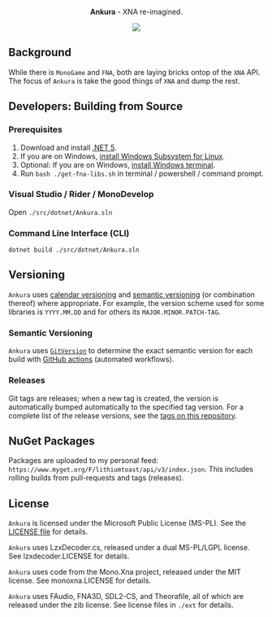 <p align="center">
  <b>Ankura</b> - XNA re-imagined.</a>
</p>
<p align="center">
    <img src="https://github.com/craftworkgames/Ankura/workflows/CI/CD/badge.svg"/>
</p>

## Background

While there is `MonoGame` and `FNA`, both are laying bricks ontop of the `XNA` API. The focus of `Ankura` is take the good things of `XNA` and dump the rest.

## Developers: Building from Source

### Prerequisites

1. Download and install [.NET 5](https://dotnet.microsoft.com/download).
2. If you are on Windows, [install Windows Subsystem for Linux](https://docs.microsoft.com/en-us/windows/wsl/install-win10).
3. Optional: If you are on Windows, [install Windows terminal](https://docs.microsoft.com/en-us/windows/terminal/get-started).
4. Run `bash ./get-fna-libs.sh` in terminal / powershell / command prompt.

### Visual Studio / Rider / MonoDevelop

Open `./src/dotnet/Ankura.sln`

### Command Line Interface (CLI)

`dotnet build ./src/dotnet/Ankura.sln`

## Versioning

`Ankura` uses [calendar versioning](https://calver.org) and [semantic versioning](https://semver.org) (or combination thereof) where appropriate. For example, the version scheme used for some libraries is `YYYY.MM.DD` and for others its `MAJOR.MINOR.PATCH-TAG`.

### Semantic Versioning

`Ankura` uses [`GitVersion`](https://github.com/GitTools/GitVersion) to determine the exact semantic version for each build with [GitHub actions](https://docs.github.com/en/free-pro-team@latest/actions/guides/about-continuous-integration) (automated workflows). 

### Releases

Git tags are releases; when a new tag is created, the version is automatically bumped automatically to the specified tag version.
For a complete list of the release versions, see the [tags on this repository](https://github.com/craftworkgames/Ankura/tags).

## NuGet Packages

Packages are uploaded to my personal feed: `https://www.myget.org/F/lithiumtoast/api/v3/index.json`. This includes rolling builds from pull-requests and tags (releases).

## License

`Ankura` is licensed under the Microsoft Public License (MS-PL). See the [LICENSE file](LICENSE) for details.

`Ankura` uses LzxDecoder.cs, released under a dual MS-PL/LGPL license.
See lzxdecoder.LICENSE for details.

`Ankura` uses code from the Mono.Xna project, released under the MIT license.
See monoxna.LICENSE for details.

`Ankura` uses FAudio, FNA3D, SDL2-CS, and Theorafile, all of which are released under the zib license. See license files in `./ext` for details.